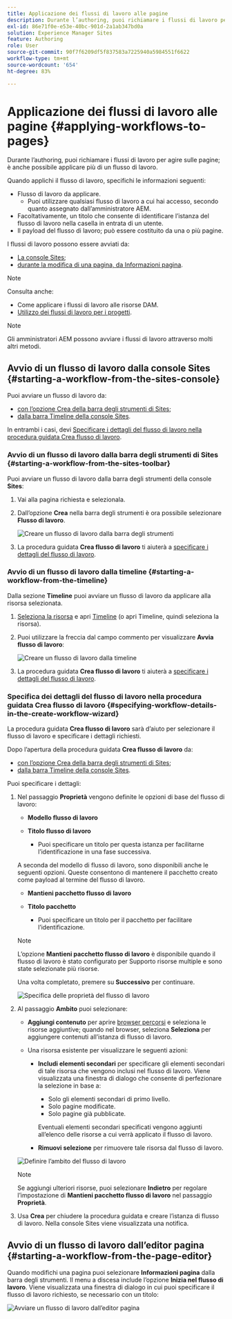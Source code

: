 ```yaml
---
title: Applicazione dei flussi di lavoro alle pagine
description: Durante l’authoring, puoi richiamare i flussi di lavoro per agire sulle pagine; è anche possibile applicare più di un flusso di lavoro.
exl-id: 86e71f0e-e53e-40bc-901d-2a1ab347bd0a
solution: Experience Manager Sites
feature: Authoring
role: User
source-git-commit: 90f7f6209df5f837583a7225940a5984551f6622
workflow-type: tm+mt
source-wordcount: '654'
ht-degree: 83%

---
```


# Applicazione dei flussi di lavoro alle pagine {#applying-workflows-to-pages}

Durante l’authoring, puoi richiamare i flussi di lavoro per agire sulle pagine; è anche possibile applicare più di un flusso di lavoro.

Quando applichi il flusso di lavoro, specifichi le informazioni seguenti:

* Flusso di lavoro da applicare.
   * Puoi utilizzare qualsiasi flusso di lavoro a cui hai accesso, secondo quanto assegnato dall’amministratore AEM.
* Facoltativamente, un titolo che consente di identificare l’istanza del flusso di lavoro nella casella in entrata di un utente.
* Il payload del flusso di lavoro; può essere costituito da una o più pagine.

I flussi di lavoro possono essere avviati da:

* [La console Sites](#starting-a-workflow-from-the-sites-console);
* [durante la modifica di una pagina, da Informazioni pagina](#starting-a-workflow-from-the-page-editor).

>[!NOTE]
>
>Consulta anche:
>
>* Come applicare i flussi di lavoro alle risorse DAM.
>* [Utilizzo dei flussi di lavoro per i progetti](/help/sites-cloud/authoring/projects/workflows.md).

<!-- 
>* [How to apply workflows to DAM assets](/help/assets/assets-workflow.md).
>* [Working with Project Workflows](/help/sites-cloud/authoring/projects/workflows.md).
-->

>[!NOTE]
>
>Gli amministratori AEM possono avviare i flussi di lavoro attraverso molti altri metodi.

<!-- 
>AEM administrators can [start workflows using several other methods](/help/sites-administering/workflows-starting.md).
-->

## Avvio di un flusso di lavoro dalla console Sites {#starting-a-workflow-from-the-sites-console}

Puoi avviare un flusso di lavoro da:

* [con l’opzione Crea della barra degli strumenti di Sites](#starting-a-workflow-from-the-sites-toolbar);
* [dalla barra Timeline della console Sites](#starting-a-workflow-from-the-timeline).

In entrambi i casi, devi [Specificare i dettagli del flusso di lavoro nella procedura guidata Crea flusso di lavoro](#specifying-workflow-details-in-the-create-workflow-wizard).

### Avvio di un flusso di lavoro dalla barra degli strumenti di Sites {#starting-a-workflow-from-the-sites-toolbar}

Puoi avviare un flusso di lavoro dalla barra degli strumenti della console **Sites**:

1. Vai alla pagina richiesta e selezionala.

1. Dall’opzione **Crea** nella barra degli strumenti è ora possibile selezionare **Flusso di lavoro**.

   ![Creare un flusso di lavoro dalla barra degli strumenti](/help/sites-cloud/authoring/assets/workflows-create-from-toolbar.png)

1. La procedura guidata **Crea flusso di lavoro** ti aiuterà a [specificare i dettagli del flusso di lavoro](#specifying-workflow-details-in-the-create-workflow-wizard).

### Avvio di un flusso di lavoro dalla timeline {#starting-a-workflow-from-the-timeline}

Dalla sezione **Timeline** puoi avviare un flusso di lavoro da applicare alla risorsa selezionata.

1. [Seleziona la risorsa](/help/sites-cloud/authoring/basic-handling.md#viewing-and-selecting-resources) e apri [Timeline](/help/sites-cloud/authoring/basic-handling.md#timeline) (o apri Timeline, quindi seleziona la risorsa).
1. Puoi utilizzare la freccia dal campo commento per visualizzare **Avvia flusso di lavoro**:

   ![Creare un flusso di lavoro dalla timeline](/help/sites-cloud/authoring/assets/workflows-create-from-timeline.png)

1. La procedura guidata **Crea flusso di lavoro** ti aiuterà a [specificare i dettagli del flusso di lavoro](#specifying-workflow-details-in-the-create-workflow-wizard).

### Specifica dei dettagli del flusso di lavoro nella procedura guidata Crea flusso di lavoro {#specifying-workflow-details-in-the-create-workflow-wizard}

La procedura guidata **Crea flusso di lavoro** sarà d’aiuto per selezionare il flusso di lavoro e specificare i dettagli richiesti.

Dopo l’apertura della procedura guidata **Crea flusso di lavoro** da:

* [con l’opzione Crea della barra degli strumenti di Sites](#starting-a-workflow-from-the-sites-toolbar);
* [dalla barra Timeline della console Sites](#starting-a-workflow-from-the-timeline).

Puoi specificare i dettagli:

1. Nel passaggio **Proprietà** vengono definite le opzioni di base del flusso di lavoro:

   * **Modello flusso di lavoro**
   * **Titolo flusso di lavoro**

      * Puoi specificare un titolo per questa istanza per facilitarne l’identificazione in una fase successiva.

   A seconda del modello di flusso di lavoro, sono disponibili anche le seguenti opzioni. Queste consentono di mantenere il pacchetto creato come payload al termine del flusso di lavoro.

   * **Mantieni pacchetto flusso di lavoro**
   * **Titolo pacchetto**

      * Puoi specificare un titolo per il pacchetto per facilitare l’identificazione.

   >[!NOTE]
   >
   >L’opzione **Mantieni pacchetto flusso di lavoro** è disponibile quando il flusso di lavoro è stato configurato per Supporto risorse multiple e sono state selezionate più risorse.

   <!--
   >The **Keep workflow package** option is available when the workflow has been configured for [Multi Resource Support](/help/sites-developing/workflows-models.md#configuring-a-workflow-for-multi-resource-support) and multiple resources have been selected.
   -->

   Una volta completato, premere su **Successivo** per continuare.

   ![Specifica delle proprietà del flusso di lavoro](/help/sites-cloud/authoring/assets/workflows-properties.png)

1. Al passaggio **Ambito** puoi selezionare:

   * **Aggiungi contenuto** per aprire [browser percorsi](/help/sites-cloud/authoring/path-selection.md) e seleziona le risorse aggiuntive; quando nel browser, seleziona **Seleziona** per aggiungere contenuti all’istanza di flusso di lavoro.

   * Una risorsa esistente per visualizzare le seguenti azioni:

      * **Includi elementi secondari** per specificare gli elementi secondari di tale risorsa che vengono inclusi nel flusso di lavoro.
Viene visualizzata una finestra di dialogo che consente di perfezionare la selezione in base a:

         * Solo gli elementi secondari di primo livello.
         * Solo pagine modificate.
         * Solo pagine già pubblicate.

        Eventuali elementi secondari specificati vengono aggiunti all’elenco delle risorse a cui verrà applicato il flusso di lavoro.

      * **Rimuovi selezione** per rimuovere tale risorsa dal flusso di lavoro.

   ![Definire l’ambito del flusso di lavoro](/help/sites-cloud/authoring/assets/workflows-scope.png)

   >[!NOTE]
   >
   >Se aggiungi ulteriori risorse, puoi selezionare **Indietro** per regolare l’impostazione di **Mantieni pacchetto flusso di lavoro** nel passaggio **Proprietà**.

1. Usa **Crea** per chiudere la procedura guidata e creare l’istanza di flusso di lavoro. Nella console Sites viene visualizzata una notifica.

## Avvio di un flusso di lavoro dall’editor pagina {#starting-a-workflow-from-the-page-editor}

Quando modifichi una pagina puoi selezionare **Informazioni pagina** dalla barra degli strumenti. Il menu a discesa include l’opzione **Inizia nel flusso di lavoro**. Viene visualizzata una finestra di dialogo in cui puoi specificare il flusso di lavoro richiesto, se necessario con un titolo:

![Avviare un flusso di lavoro dall’editor pagina](/help/sites-cloud/authoring/assets/workflows-create-page-editor.png)
